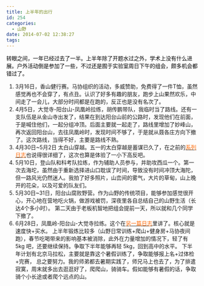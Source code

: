 ```yaml
---
title: 上半年的出行
id: 254
categories:
  - 山野
date: 2014-07-02 12:38:27
tags:
---
```


<span style="color: #000000;">转眼之间，一年已经过去了一半。上半年除了开题水过之外，学术上没有什么进展。户外活动倒是参加了一些，不过还是囿于实验室周日下午的组会，颇多机会都错过了。</span>

1.  3月16日，香山健行赛。马协组织的活动，多威赞助，免费得了一件T恤，虽然感觉再也不会穿了，有点丑。认识了好多有趣的朋友，跑步上山果然欢乐，中间走了一会儿，大部分时间都是在跑的，反正也是没有名次了。
2.  4月5日，大觉寺-阳台山-凤凰岭拉练，胡传鹏带队，我临时当了路线。还有一支队伍是从金山寺出发了，结果在到达阳台山前的公路时，发现他们在前面，于是喊住他们，一起分组冲顶。后面主要就一起走了，路线里增加了妙峰山，再次返回阳台山，去往凤凰岭时，发现时间不够了，于是就从聂各庄方向下撤了。这次路线，当得不好，主要是路线不熟。
3.  4月30日~5月2日 太白山穿越。五一的太白穿越是蓄谋已久了，在之前的<span style="color: #ff6600;">[<span style="color: #ff6600;">系列日志</span>](http://www.formalscience.com/blog/2014/05/06/wtf-taibai-1/ "剧本错乱的太白山之旅（1）")</span>也说得很详细了，这次也算是体验了一小下高反吧。
4.  5月10日，登山队和科考队拉练，作为辅助人员参与，并助攻西瓜一个。第一次去海坨，虽然由于重新选择进山口耽误了时间，导致没有时间冲顶大海陀，但一路风光仍然迷人。我拍了好多照片，山峦间的雾气，大片的草甸，山上晚开的花朵，以及可爱的队友们。
5.  5月30日~31日，阳台山腐败野营。作为山野的传统项目，能够参加感觉很开心，开心地在营地吃火锅，做游戏被罚，深夜里各自总结自己的山野生活（长达4个多小时）。 第二天由于老板机智地把组会提前一天，所以就和几个同学下撤了。
6.  6月28日，凤凰岭-阳台山-大觉寺拉练。这个在<span style="color: #ff6600;">[<span style="color: #ff6600;">另一篇日志</span>](http://www.formalscience.com/blog/2014/06/30/summer-splendid/ "夏日的风光也如此明媚（凤凰岭-大觉寺拉练）")</span>里讲了。核心就是速度快+买水。
上半年锻炼比较多（山野日常训练+爬山+健身房+马协夜间跑），春节吃喝带来的影响基本被消除，此外在力量增加的情况下，轻了有 5kg 吧，还要继续保持。争取下半年能够再轻 5kg，回到高中的水平。 下半年计划有北京马拉松，主要就是靠这个暑假训练了，争取能够报上名+过体检+完赛， 总之要努力。我的师弟都去暑期实践了，师兄马上也去了，为了排遣寂寞，周末就多出去逛逛好了，爬爬山，骑骑车。假如能够有暑假的话，争取骑个小长途或者爬个远点的山。